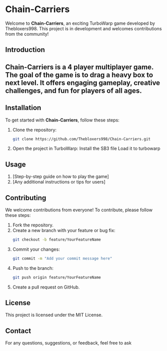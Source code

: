 # Chain-Carriers

Welcome to **Chain-Carriers**, an exciting TurboWarp game developed by Thebloxers998. This project is in development and welcomes contributions from the community!



## Introduction
**Chain-Carriers** is a 4 player multiplayer game. The goal of the game is to drag a heavy box to next level. It offers engaging gameplay, creative challenges, and fun for players of all ages.
----
## Installation
To get started with **Chain-Carriers**, follow these steps:

1. Clone the repository:
   ```bash
   git clone https://github.com/Thebloxers998/Chain-Carriers.git
   ```
2. Open the project in TurboWarp:
   Install the SB3 file
   Load it to turbowarp 

## Usage
1. [Step-by-step guide on how to play the game]
2. [Any additional instructions or tips for users]

## Contributing
We welcome contributions from everyone! To contribute, please follow these steps:

1. Fork the repository.
2. Create a new branch with your feature or bug fix:
   ```bash
   git checkout -b feature/YourFeatureName
   ```
3. Commit your changes:
   ```bash
   git commit -m "Add your commit message here"
   ```
4. Push to the branch:
   ```bash
   git push origin feature/YourFeatureName
   ```
5. Create a pull request on GitHub.

## License
This project is licensed under the MIT License. 
## Contact
For any questions, suggestions, or feedback, feel free to ask 



